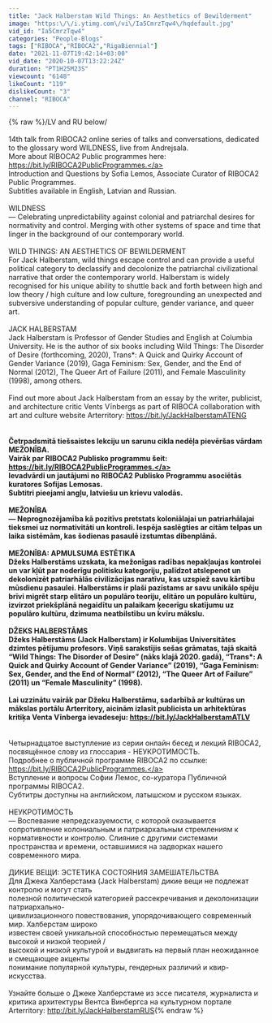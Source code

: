 ```yaml
---
title: "Jack Halberstam Wild Things: An Aesthetics of Bewilderment"
image: "https:\/\/i.ytimg.com\/vi\/Ia5CmrzTqw4\/hqdefault.jpg"
vid_id: "Ia5CmrzTqw4"
categories: "People-Blogs"
tags: ["RIBOCA","RIBOCA2","RigaBiennial"]
date: "2021-11-07T19:42:14+03:00"
vid_date: "2020-10-07T13:22:24Z"
duration: "PT1H25M23S"
viewcount: "6148"
likeCount: "119"
dislikeCount: "3"
channel: "RIBOCA"
---
```

{% raw %}/LV and RU below/<br /><br />14th talk from RIBOCA2 online series of talks and conversations, dedicated to the glossary word WILDNESS, live from Andrejsala.<br />More about RIBOCA2 Public programmes here: <a rel="nofollow" target="blank" href="https://bit.ly/RIBOCA2PublicProgrammes.">https://bit.ly/RIBOCA2PublicProgrammes.</a><br />Introduction and Questions by Sofia Lemos, Associate Curator of RIBOCA2 Public Programmes.<br />Subtitles available in English, Latvian and Russian.<br /><br />WILDNESS<br />— Celebrating unpredictability against colonial and patriarchal desires for normativity and control. Merging with other systems of space and time that linger in the background of our contemporary world.<br /><br />WILD THINGS: AN AESTHETICS OF BEWILDERMENT<br />For Jack Halberstam, wild things escape control and can provide a useful political category to declassify and decolonize the patriarchal civilizational narrative that order the contemporary world. Halberstam is widely recognised for his unique ability to shuttle back and forth between high and low theory / high culture and low culture, foregrounding an unexpected and subversive understanding of popular culture, gender variance, and queer art.<br /><br />JACK HALBERSTAM<br />Jack Halberstam is Professor of Gender Studies and English at Columbia University. He is the author of six books including Wild Things: The Disorder of Desire (forthcoming, 2020), Trans*: A Quick and Quirky Account of Gender Variance (2019), Gaga Feminism: Sex, Gender, and the End of Normal (2012), The Queer Art of Failure (2011), and Female Masculinity (1998), among others.<br /><br />Find out more about Jack Halberstam from an essay by the writer, publicist, and architecture critic Vents Vīnbergs as part of RIBOCA collaboration with art and culture website Arterritory: <a rel="nofollow" target="blank" href="https://bit.ly/JackHalberstamATENG">https://bit.ly/JackHalberstamATENG</a> <br />__________________________________________________<br /><br />Četrpadsmitā tiešsaistes lekciju un sarunu cikla nedēļa pievēršas vārdam MEŽONĪBA.<br />Vairāk par RIBOCA2 Publisko programmu šeit: <a rel="nofollow" target="blank" href="https://bit.ly/RIBOCA2PublicProgrammes.">https://bit.ly/RIBOCA2PublicProgrammes.</a><br />Ievadvārdi un jautājumi no RIBOCA2 Publisko Programmu asociētās kuratores Sofijas Lemosas.<br />Subtitri pieejami angļu, latviešu un krievu valodās.<br /><br />MEŽONĪBA<br />— Neprognozējamība kā pozitīvs pretstats koloniālajai un patriarhālajai tieksmei uz normativitāti un kontroli. Iespēja saslēgties ar citām telpas un laika sistēmām, kas šodienas pasaulē izstumtas dibenplānā.<br /><br />MEŽONĪBA: APMULSUMA ESTĒTIKA<br />Džeks Halberstāms uzskata, ka mežonīgas radības nepakļaujas kontrolei un var kļūt par noderīgu politisku kategoriju, palīdzot atslepenot un dekolonizēt patriarhālās civilizācijas naratīvu, kas uzspiež savu kārtību mūsdienu pasaulei. Halberstāms ir plaši pazīstams ar savu unikālo spēju brīvi migrēt starp elitāro un populāro teoriju, elitāro un populāro kultūru, izvirzot priekšplānā negaidītu un palaikam ķecerīgu skatījumu uz populāro kultūru, dzimuma neatbilstību un kvīru mākslu.<br /><br />DŽEKS HALBERSTĀMS<br />Džeks Halberstāms (Jack Halberstam) ir Kolumbijas Universitātes dzimtes pētījumu profesors. Viņš sarakstījis sešas grāmatas, tajā skaitā “Wild Things: The Disorder of Desire” (nāks klajā 2020. gadā), “Trans*: A Quick and Quirky Account of Gender Variance” (2019), “Gaga Feminism: Sex, Gender, and the End of Normal” (2012), “The Queer Art of Failure” (2011) un “Female Masculinity” (1998).<br /><br />Lai uzzinātu vairāk par Džeku Halberstāmu, sadarbībā ar kultūras un mākslas portālu Arterritory, aicinām izlasīt publicista un arhitektūras kritiķa Venta Vīnberga ievadeseju: <a rel="nofollow" target="blank" href="https://bit.ly/JackHalberstamATLV">https://bit.ly/JackHalberstamATLV</a> <br />__________________________________________________<br /><br />Четырнадцатое выступление из серии онлайн бесед и лекций RIBOCA2, посвящённое слову из глоссария - НЕУКРОТИМОСТЬ.<br />Подробнее о публичной программе RIBOCA2 по ссылке: <a rel="nofollow" target="blank" href="https://bit.ly/RIBOCA2PublicProgrammes.">https://bit.ly/RIBOCA2PublicProgrammes.</a><br />Вступление и вопросы Софии Лемос, со-куратора Публичной программы RIBOCA2.<br />Субтитры доступны на английском, латышском и русском языках.<br /><br />НЕУКРОТИМОСТЬ<br />— Воспевание непредсказуемости, с которой оказывается сопротивление колониальным и патриархальным стремлениям к нормативности и контролю. Слияние с другими системами пространства и времени, оставшимися на задворках нашего современного мира.<br /><br />ДИКИЕ ВЕЩИ: ЭСТЕТИКА СОСТОЯНИЯ ЗАМЕШАТЕЛЬСТВА<br />Для Джека Халберстама (Jack Halberstam) дикие вещи не подлежат контролю и могут стать<br />полезной политической категорией рассекречивания и деколонизации патриархально-<br />цивилизационного повествования, упорядочивающего современный мир. Халберстам широко<br />известен своей уникальной способностью перемещаться между высокой и низкой теорией /<br />высокой и низкой культурой и выдвигать на первый план неожиданное и смещающее акценты<br />понимание популярной культуры, гендерных различий и квир-искусства.<br /><br />Узнайте больше о Джеке Халберстаме из эссе писателя, журналиста и критика архитектуры Вентса Винбергса на культурном портале Arterritory: <a rel="nofollow" target="blank" href="http://bit.ly/JackHalberstamRUS">http://bit.ly/JackHalberstamRUS</a>{% endraw %}
